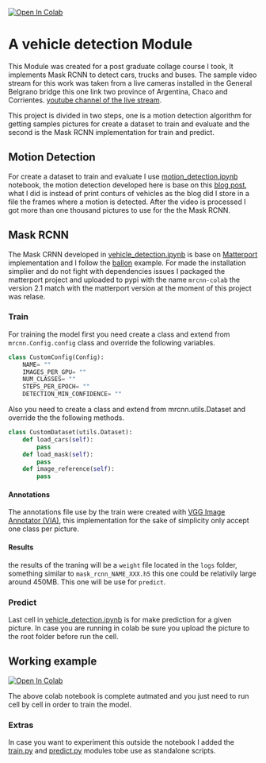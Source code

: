<a href="https://colab.research.google.com/github/martinezger/vehicle-detection-rcnn/blob/main/vehicle_detection.ipynb" target="_parent"><img src="https://colab.research.google.com/assets/colab-badge.svg" alt="Open In Colab"/></a>

# A vehicle detection Module
This Module was created for a post graduate collage course I took, It implements Mask RCNN to detect cars, trucks and buses. The 
sample video stream for this work was taken from a live cameras installed in the General Belgrano bridge this one link two province 
of Argentina, Chaco and Corrientes. [youtube channel of the live stream](https://www.youtube.com/watch?v=3FOSfwx2DEg).

This project is divided in two steps, one is a motion detection algorithm for getting samples pictures for create a dataset 
to train and evaluate and the second is the Mask RCNN implementation for train and predict.

## Motion Detection
For create a dataset to train and evaluate I use [motion_detection.ipynb](motion_detection.ipynb) notebook, the motion detection
developed here is base on this [blog post](https://www.analyticsvidhya.com/blog/2020/04/vehicle-detection-opencv-python/),
 what I did is instead of print conturs of vehicles as the blog did I store in a file the frames where a motion is detected.
After the video is processed I got more than one thousand pictures to use for the the Mask RCNN.

## Mask RCNN

The Mask CRNN developed in [vehicle_detection.ipynb](vehicle_detection.ipynb) is base on [Matterport](https://github.com/matterport/Mask_RCNN)
implementation and I follow the [ballon](https://github.com/matterport/Mask_RCNN/tree/master/samples/balloon) example. 
For made the installation simplier and do not fight with dependencies issues I packaged the matterport project and uploaded to 
pypi with the name `mrcnn-colab` the version 2.1 match with the matterport version at the moment of this project was relase.
### Train
For training the model first you need create a class and extend from `mrcnn.Config.config` class and override the following variables.
```python
class CustomConfig(Config):
    NAME= ""
    IMAGES_PER_GPU= ""
    NUM_CLASSES= ""
    STEPS_PER_EPOCH= ""
    DETECTION_MIN_CONFIDENCE= ""
```
Also you need to create a class and extend from mrcnn.utils.Dataset and override the the following methods.
```python
class CustomDataset(utils.Dataset):
    def load_cars(self):
        pass
    def load_mask(self):
        pass
    def image_reference(self):
        pass
```

#### Annotations
The annotations file use by the train were created with [VGG Image Annotator (VIA)](https://www.robots.ox.ac.uk/~vgg/software/via/),
this implementation for the sake of simplicity only accept one class per picture.

#### Results
the results of the traning will be a `weight` file located in the `logs` folder, something similar to `mask_rcnn_NAME_XXX.h5`
this one could be relativily large around 450MB. This one will be use for `predict`.  

### Predict
Last cell in [vehicle_detection.ipynb](vehicle_detection.ipynb) is for make prediction for a given picture. In case you 
are running in colab be sure you upload the picture to the root folder before run the cell.

## Working example
<a href="https://colab.research.google.com/github/martinezger/vehicle-detection-rcnn/blob/main/vehicle_detection.ipynb" target="_parent"><img src="https://colab.research.google.com/assets/colab-badge.svg" alt="Open In Colab"/></a>

The above colab notebook is complete autmated and you just need to run cell by cell in order to train the model.

### Extras 

In case you want to experiment this outside the notebook I added the [train.py](train.py) and [predict.py](predict.py) modules
tobe use as standalone scripts.
